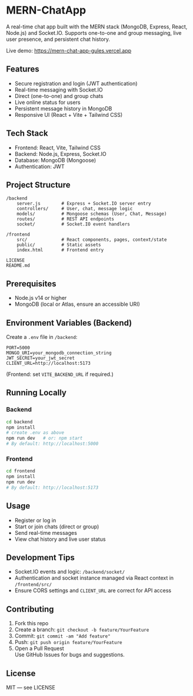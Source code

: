 # MERN-ChatApp

A real-time chat app built with the MERN stack (MongoDB, Express, React, Node.js) and Socket.IO. Supports one-to-one and group messaging, live user presence, and persistent chat history.

Live demo: https://mern-chat-app-gules.vercel.app

## Features
- Secure registration and login (JWT authentication)
- Real-time messaging with Socket.IO
- Direct (one-to-one) and group chats
- Live online status for users
- Persistent message history in MongoDB
- Responsive UI (React + Vite + Tailwind CSS)

## Tech Stack
- Frontend: React, Vite, Tailwind CSS  
- Backend: Node.js, Express, Socket.IO  
- Database: MongoDB (Mongoose)  
- Authentication: JWT

## Project Structure
```
/backend
    server.js        # Express + Socket.IO server entry
    controllers/     # User, chat, message logic
    models/          # Mongoose schemas (User, Chat, Message)
    routes/          # REST API endpoints
    socket/          # Socket.IO event handlers

/frontend
    src/             # React components, pages, context/state
    public/          # Static assets
    index.html       # Frontend entry

LICENSE
README.md
```

## Prerequisites
- Node.js v14 or higher  
- MongoDB (local or Atlas, ensure an accessible URI)

## Environment Variables (Backend)
Create a `.env` file in `/backend`:
```
PORT=5000
MONGO_URI=your_mongodb_connection_string
JWT_SECRET=your_jwt_secret
CLIENT_URL=http://localhost:5173
```
(Frontend: set `VITE_BACKEND_URL` if required.)

## Running Locally

### Backend
```bash
cd backend
npm install
# create .env as above
npm run dev   # or: npm start
# By default: http://localhost:5000
```

### Frontend
```bash
cd frontend
npm install
npm run dev
# By default: http://localhost:5173
```

## Usage
- Register or log in  
- Start or join chats (direct or group)  
- Send real-time messages  
- View chat history and live user status

## Development Tips
- Socket.IO events and logic: `/backend/socket/`  
- Authentication and socket instance managed via React context in `/frontend/src/`  
- Ensure CORS settings and `CLIENT_URL` are correct for API access

## Contributing
1. Fork this repo  
2. Create a branch: `git checkout -b feature/YourFeature`  
3. Commit: `git commit -am "Add feature"`  
4. Push: `git push origin feature/YourFeature`  
5. Open a Pull Request  
Use GitHub Issues for bugs and suggestions.

## License
MIT — see LICENSE
